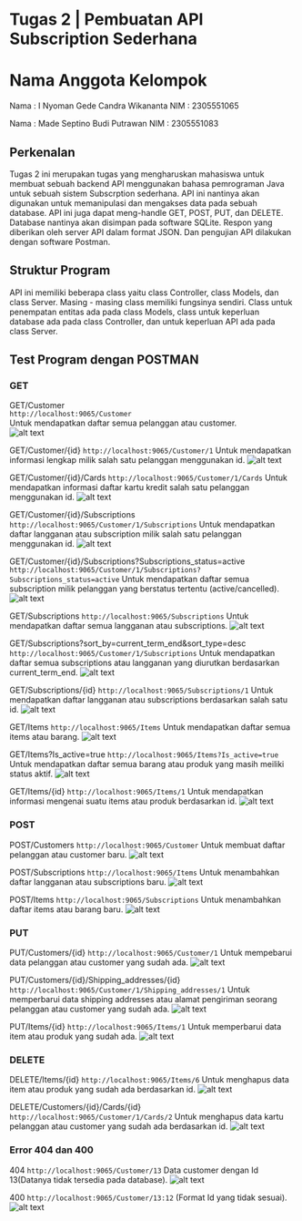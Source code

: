 # Tugas 2 | Pembuatan API Subscription Sederhana
# Nama Anggota Kelompok
Nama    : I Nyoman Gede Candra Wikananta
NIM     : 2305551065

Nama    : Made Septino Budi Putrawan 
NIM     : 2305551083

## Perkenalan
Tugas 2 ini merupakan tugas yang mengharuskan mahasiswa untuk membuat sebuah backend API menggunakan bahasa pemrograman Java untuk sebuah sistem Subscrption sederhana. API ini nantinya akan digunakan untuk memanipulasi dan mengakses data pada sebuah database. API ini juga dapat meng-handle GET, POST, PUT, dan DELETE. Database nantinya akan disimpan pada software SQLite. Respon yang diberikan oleh server API dalam format JSON. Dan pengujian API dilakukan dengan software Postman.

## Struktur Program
API ini memiliki beberapa class yaitu class Controller, class Models, dan class Server. Masing - masing class memiliki fungsinya sendiri. Class untuk penempatan entitas ada pada class Models, class untuk keperluan database ada pada class Controller, dan untuk keperluan API ada pada class Server.

## Test Program dengan POSTMAN

### GET
GET/Customer
</br>
`http://localhost:9065/Customer`
</br>
Untuk mendapatkan daftar semua pelanggan atau customer. 
</br>
![alt text](<IMG/Screenshot (123).png>)

GET/Customer/{id}
`http://localhost:9065/Customer/1`
Untuk mendapatkan informasi lengkap milik salah satu pelanggan menggunakan id.
![alt text](<IMG/Screenshot (125).png>)

GET/Customer/{id}/Cards
`http://localhost:9065/Customer/1/Cards`
Untuk mendapatkan informasi daftar kartu kredit salah satu pelanggan menggunakan id.
![alt text](<IMG/Screenshot (127).png>)

GET/Customer/{id}/Subscriptions
`http://localhost:9065/Customer/1/Subscriptions`
Untuk mendapatkan daftar langganan atau subscription milik salah satu pelanggan menggunakan id.
![alt text](<IMG/Screenshot (128).png>)

GET/Customer/{id}/Subscriptions?Subscriptions_status=active
`http://localhost:9065/Customer/1/Subscriptions?Subscriptions_status=active`
Untuk mendapatkan daftar semua subscription milik pelanggan yang berstatus tertentu (active/cancelled).
![alt text](<IMG/Screenshot (129).png>)

GET/Subscriptions
`http://localhost:9065/Subscriptions`
Untuk mendapatkan daftar semua langganan atau subscriptions.
![alt text](<IMG/Screenshot (130).png>)

GET/Subscriptions?sort_by=current_term_end&sort_type=desc
`http://localhost:9065/Customer/1/Subscriptions`
Untuk mendapatkan daftar semua subscriptions atau langganan yang diurutkan berdasarkan current_term_end.
![alt text](<IMG/Screenshot (131).png>)

GET/Subscriptions/{id}
`http://localhost:9065/Subscriptions/1`
Untuk mendapatkan daftar langganan atau subscriptions berdasarkan salah satu id.
![alt text](<IMG/Screenshot (132).png>)

GET/Items
`http://localhost:9065/Items`
Untuk mendapatkan daftar semua items atau barang.
![alt text](<IMG/Screenshot (133).png>)

GET/Items?Is_active=true
`http://localhost:9065/Items?Is_active=true`
Untuk mendapatkan daftar semua barang atau produk yang masih meiliki status aktif.
![alt text](<IMG/Screenshot (134).png>)

GET/Items/{id}
`http://localhost:9065/Items/1`
Untuk mendapatkan informasi mengenai suatu items atau produk berdasarkan id.
![alt text](<IMG/Screenshot (135).png>)

### POST
POST/Customers
`http://localhost:9065/Customer`
Untuk membuat daftar pelanggan atau customer baru.
![alt text](<IMG/Screenshot (136).png>)

POST/Subscriptions
`http://localhost:9065/Items`
Untuk menambahkan daftar langganan atau subscriptions baru.
![alt text](<IMG/Screenshot (137).png>)

POST/Items
`http://localhost:9065/Subscriptions`
Untuk menambahkan daftar items atau barang baru.
![alt text](<IMG/Screenshot (138).png>)

### PUT
PUT/Customers/{id}
`http://localhost:9065/Customer/1`
Untuk mempebarui data pelanggan atau customer yang sudah ada.
![alt text](<IMG/Screenshot (139).png>)

PUT/Customers/{id}/Shipping_addresses/{id}
`http://localhost:9065/Customer/1/Shipping_addresses/1`
Untuk memperbarui data shipping addresses atau alamat pengiriman seorang pelanggan atau customer yang sudah ada.
![alt text](<IMG/Screenshot (140).png>)

PUT/Items/{id}
`http://localhost:9065/Items/1`
Untuk memperbarui data item atau produk yang sudah ada.
![alt text](<IMG/Screenshot (141).png>)


### DELETE
DELETE/Items/{id}
`http://localhost:9065/Items/6`
Untuk menghapus data item atau produk yang sudah ada berdasarkan id.
![alt text](<IMG/Screenshot (142).png>)

DELETE/Customers/{id}/Cards/{id}
`http://localhost:9065/Customer/1/Cards/2`
Untuk menghapus data kartu pelanggan atau customer yang sudah ada berdasarkan id.
![alt text](<IMG/Screenshot (143).png>)

### Error 404 dan 400
404 
`http://localhost:9065/Customer/13`
Data customer dengan Id 13(Datanya tidak tersedia pada database).
![alt text](<IMG/Screenshot (144).png>)

400
`http://localhost:9065/Customer/13:12`
(Format Id yang tidak sesuai).
![alt text](<IMG/Screenshot (145).png>)
